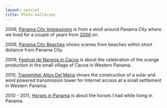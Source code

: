 ```yaml
---
layout: special
title: Photo Galleries
---
```


2006, [Panama City Impressions](PanamaCityImpressions/) is from a stroll around Panama City where we lived for a couple of years from [2006](/2006/12/31/highlights-2006.html) on.

2006, [Panama City Beaches](PanamaCityBeaches/) shows scenes from beaches within short distance from Panama City.

2009, [Festival de Naranja in Cacoa](Festival-de-Naranja-in-Cacao/) is about the celebration of the orange production in the small village of Cacoa in Western Panama.

2010, [Transmitter Altos Del Maria](TransmitterAltosDelMaria/) shows the construction of a solar and wind powered transmission tower for Internet access at a small settlement in Western Panama.

2010 - 2011, [Horses in Panama](HorsesInPanama/) is about the horses I had while living in Panama.
